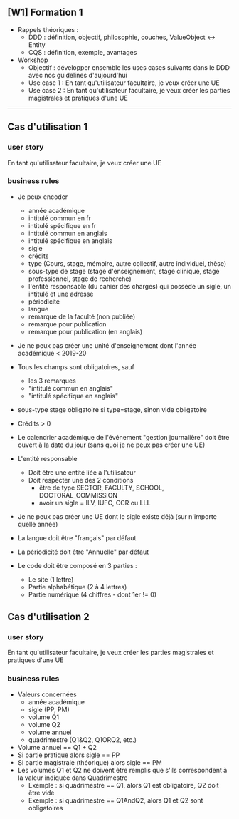 
## [W1] Formation 1

- Rappels théoriques :
    - DDD : définition, objectif, philosophie, couches, ValueObject <-> Entity
    - CQS : définition, exemple, avantages
- Workshop
    - Objectif : développer ensemble les uses cases suivants dans le DDD avec nos guidelines d'aujourd'hui
    - Use case 1 : En tant qu'utilisateur facultaire, je veux créer une UE
    - Use case 2 : En tant qu'utilisateur facultaire, je veux créer les parties magistrales et pratiques d'une UE



-------------------------------

## Cas d'utilisation 1
### user story
En tant qu'utilisateur facultaire, je veux créer une UE

### business rules
- Je peux encoder
    - année académique
    - intitulé commun en fr
    - intitulé spécifique en fr
    - intitulé commun en anglais
    - intitulé spécifique en anglais
    - sigle
    - crédits
    - type (Cours, stage, mémoire, autre collectif, autre individuel, thèse)
    - sous-type de stage (stage d'enseignement, stage clinique, stage professionnel, stage de recherche)
    - l'entité responsable (du cahier des charges) qui possède un sigle, un intitulé et une adresse
    - périodicité
    - langue
    - remarque de la faculté (non publiée)
    - remarque pour publication
    - remarque pour publication (en anglais)

- Je ne peux pas créer une unité d'enseignement dont l'année académique < 2019-20
- Tous les champs sont obligatoires, sauf
    - les 3 remarques
    - "intitulé commun en anglais"
    - "intitulé spécifique en anglais"
- sous-type stage obligatoire si type=stage, sinon vide obligatoire
- Crédits > 0
- Le calendrier académique de l'événement "gestion journalière" doit être ouvert à la date du jour (sans quoi je ne peux pas créer une UE)
- L'entité responsable
    - Doit être une entité liée à l'utilisateur
    - Doit respecter une des 2 conditions 
        - être de type SECTOR, FACULTY, SCHOOL, DOCTORAL_COMMISSION
        - avoir un sigle = ILV, IUFC, CCR ou LLL
- Je ne peux pas créer une UE dont le sigle existe déjà (sur n'importe quelle année)
- La langue doit être "français" par défaut
- La périodicité doit être "Annuelle" par défaut
- Le code doit être composé en 3 parties : 
    - Le site (1 lettre)
    - Partie alphabétique (2 à 4 lettres)
    - Partie numérique (4 chiffres - dont 1er != 0)


## Cas d'utilisation 2
### user story
En tant qu'utilisateur facultaire, je veux créer les parties magistrales et pratiques d'une UE

### business rules
- Valeurs concernées
    - année académique
    - sigle (PP, PM)
    - volume Q1
    - volume Q2
    - volume annuel
    - quadrimestre (Q1&Q2, Q1ORQ2, etc.)
- Volume annuel == Q1 + Q2
- Si partie pratique alors sigle == PP
- Si partie magistrale (théorique) alors sigle == PM
- Les volumes Q1 et Q2 ne doivent être remplis que s'ils correspondent à la valeur indiquée dans Quadrimestre
    - Exemple : si quadrimestre == Q1, alors Q1 est obligatoire, Q2 doit être vide
    - Exemple : si quadrimestre == Q1AndQ2, alors Q1 et Q2 sont obligatoires
